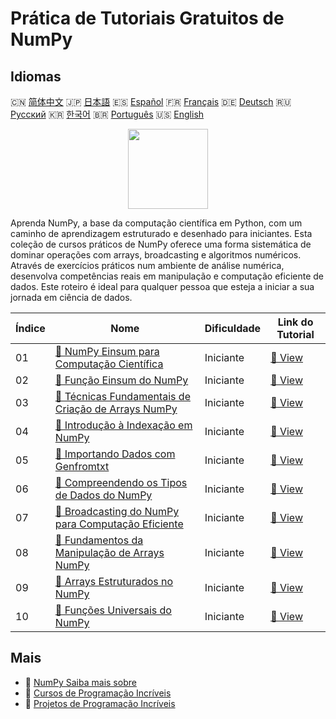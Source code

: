 # Prática de Tutoriais Gratuitos de NumPy

## Idiomas

🇨🇳 [简体中文](README_zh.md) 🇯🇵 [日本語](README_ja.md) 🇪🇸 [Español](README_es.md) 🇫🇷 [Français](README_fr.md) 🇩🇪 [Deutsch](README_de.md) 🇷🇺 [Русский](README_ru.md) 🇰🇷 [한국어](README_ko.md) 🇧🇷 [Português](README_pt.md) 🇺🇸 [English](README.md) 

<div align="center">
<img width="128px" src="https://file.labex.io/path/gdqX0QgXsYjL.png">
</div>

Aprenda NumPy, a base da computação científica em Python, com um caminho de aprendizagem estruturado e desenhado para iniciantes. Esta coleção de cursos práticos de NumPy oferece uma forma sistemática de dominar operações com arrays, broadcasting e algoritmos numéricos. Através de exercícios práticos num ambiente de análise numérica, desenvolva competências reais em manipulação e computação eficiente de dados. Este roteiro é ideal para qualquer pessoa que esteja a iniciar a sua jornada em ciência de dados.

|   Índice | Nome                                                                                                                         | Dificuldade   | Link do Tutorial                                                                          |
|----------|------------------------------------------------------------------------------------------------------------------------------|---------------|-------------------------------------------------------------------------------------------|
|       01 | [📖 NumPy Einsum para Computação Científica](https://labex.io/pt/tutorials/numpy-numpy-einsum-for-scientific-computing-4991) | Iniciante     | [🔗 View](https://labex.io/pt/tutorials/numpy-numpy-einsum-for-scientific-computing-4991) |
|       02 | [📖 Função Einsum do NumPy](https://labex.io/pt/tutorials/numpy-numpy-einsum-function-8001)                                  | Iniciante     | [🔗 View](https://labex.io/pt/tutorials/numpy-numpy-einsum-function-8001)                 |
|       03 | [📖 Técnicas Fundamentais de Criação de Arrays NumPy](https://labex.io/pt/tutorials/numpy-numpy-array-creation-596338)       | Iniciante     | [🔗 View](https://labex.io/pt/tutorials/numpy-numpy-array-creation-596338)                |
|       04 | [📖 Introdução à Indexação em NumPy](https://labex.io/pt/tutorials/numpy-numpy-indexing-on-ndarrays-596339)                  | Iniciante     | [🔗 View](https://labex.io/pt/tutorials/numpy-numpy-indexing-on-ndarrays-596339)          |
|       05 | [📖 Importando Dados com Genfromtxt](https://labex.io/pt/tutorials/numpy-numpy-io-genfromtxt-596340)                         | Iniciante     | [🔗 View](https://labex.io/pt/tutorials/numpy-numpy-io-genfromtxt-596340)                 |
|       06 | [📖 Compreendendo os Tipos de Dados do NumPy](https://labex.io/pt/tutorials/numpy-numpy-data-types-596341)                   | Iniciante     | [🔗 View](https://labex.io/pt/tutorials/numpy-numpy-data-types-596341)                    |
|       07 | [📖 Broadcasting do NumPy para Computação Eficiente](https://labex.io/pt/tutorials/numpy-numpy-broadcasting-596342)          | Iniciante     | [🔗 View](https://labex.io/pt/tutorials/numpy-numpy-broadcasting-596342)                  |
|       08 | [📖 Fundamentos da Manipulação de Arrays NumPy](https://labex.io/pt/tutorials/numpy-numpy-copies-and-views-596343)           | Iniciante     | [🔗 View](https://labex.io/pt/tutorials/numpy-numpy-copies-and-views-596343)              |
|       09 | [📖 Arrays Estruturados no NumPy](https://labex.io/pt/tutorials/numpy-numpy-structured-arrays-596344)                        | Iniciante     | [🔗 View](https://labex.io/pt/tutorials/numpy-numpy-structured-arrays-596344)             |
|       10 | [📖 Funções Universais do NumPy](https://labex.io/pt/tutorials/numpy-numpy-universal-functions-596345)                       | Iniciante     | [🔗 View](https://labex.io/pt/tutorials/numpy-numpy-universal-functions-596345)           |

## Mais

- 🔗 [NumPy Saiba mais sobre](https://labex.io/pt/skilltrees/numpy)
- 🔗 [Cursos de Programação Incríveis](https://github.com/labex-labs/awesome-programming-courses)
- 🔗 [Projetos de Programação Incríveis](https://github.com/labex-labs/awesome-programming-projects)

